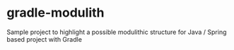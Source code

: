 # gradle-modulith
Sample project to highlight a possible modulithic structure for Java / Spring based project with Gradle
